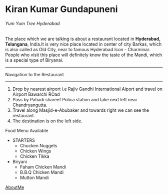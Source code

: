 # Kiran Kumar Gundapuneni

###### Yum Yum Tree Hyderabad

The place which we are talking is about a restaurant located in **Hyderabad, Telangana**, India.It is very nice place located in center of city Barkas, which is also called as Old City, near to famous Hyderabad Icon - Charminar. People who visit this place will definitely know the taste of the Mandi, which is a special type of Biryanai.

***
Navigation to the Restaurant

***

1. Drop by nearest airport i.e Rajiv Gandhi International Aiport and travel on Airport Bawarchi ROad
2. Pass by Pahadi shareef Polica station and take next left near Chandryangutta.
3. Travel along Masjid-e-Abubaker and towards right we can see the restaurant.
4. The destination is on the left side.

Food Menu Available

* STARTERS
    * Chucken Nuggets
    - Chicken Wings
    * Chicken Tikka
* Biryani
    * Faham Chicken Mandi
    * B.B.Q Chicken Mandi
    * Mutton Mandi

[AboutMe](https://github.com/kirangundapuneni/assignment2-gundapuneni/blob/main/AboutMe.md)



